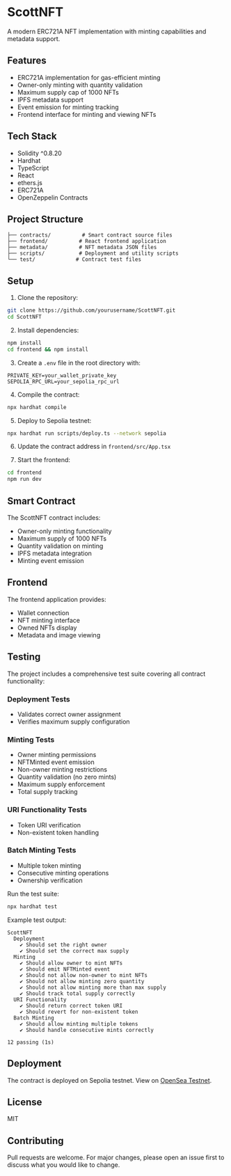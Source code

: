 # ScottNFT

A modern ERC721A NFT implementation with minting capabilities and metadata support.

## Features

- ERC721A implementation for gas-efficient minting
- Owner-only minting with quantity validation
- Maximum supply cap of 1000 NFTs
- IPFS metadata support
- Event emission for minting tracking
- Frontend interface for minting and viewing NFTs

## Tech Stack

- Solidity ^0.8.20
- Hardhat
- TypeScript
- React
- ethers.js
- ERC721A
- OpenZeppelin Contracts

## Project Structure

```
├── contracts/          # Smart contract source files
├── frontend/          # React frontend application
├── metadata/          # NFT metadata JSON files
├── scripts/           # Deployment and utility scripts
└── test/             # Contract test files
```

## Setup

1. Clone the repository:
```bash
git clone https://github.com/yourusername/ScottNFT.git
cd ScottNFT
```

2. Install dependencies:
```bash
npm install
cd frontend && npm install
```

3. Create a `.env` file in the root directory with:
```
PRIVATE_KEY=your_wallet_private_key
SEPOLIA_RPC_URL=your_sepolia_rpc_url

```

4. Compile the contract:
```bash
npx hardhat compile
```

5. Deploy to Sepolia testnet:
```bash
npx hardhat run scripts/deploy.ts --network sepolia
```

6. Update the contract address in `frontend/src/App.tsx`

7. Start the frontend:
```bash
cd frontend
npm run dev
```

## Smart Contract

The ScottNFT contract includes:
- Owner-only minting functionality
- Maximum supply of 1000 NFTs
- Quantity validation on minting
- IPFS metadata integration
- Minting event emission

## Frontend

The frontend application provides:
- Wallet connection
- NFT minting interface
- Owned NFTs display
- Metadata and image viewing

## Testing

The project includes a comprehensive test suite covering all contract functionality:

### Deployment Tests
- Validates correct owner assignment
- Verifies maximum supply configuration

### Minting Tests
- Owner minting permissions
- NFTMinted event emission
- Non-owner minting restrictions
- Quantity validation (no zero mints)
- Maximum supply enforcement
- Total supply tracking

### URI Functionality Tests
- Token URI verification
- Non-existent token handling

### Batch Minting Tests
- Multiple token minting
- Consecutive minting operations
- Ownership verification

Run the test suite:
```bash
npx hardhat test
```

Example test output:
```
ScottNFT
  Deployment
    ✔ Should set the right owner
    ✔ Should set the correct max supply
  Minting
    ✔ Should allow owner to mint NFTs
    ✔ Should emit NFTMinted event
    ✔ Should not allow non-owner to mint NFTs
    ✔ Should not allow minting zero quantity
    ✔ Should not allow minting more than max supply
    ✔ Should track total supply correctly
  URI Functionality
    ✔ Should return correct token URI
    ✔ Should revert for non-existent token
  Batch Minting
    ✔ Should allow minting multiple tokens
    ✔ Should handle consecutive mints correctly

12 passing (1s)
```

## Deployment

The contract is deployed on Sepolia testnet. View on [OpenSea Testnet](https://testnets.opensea.io/).

## License

MIT

## Contributing

Pull requests are welcome. For major changes, please open an issue first to discuss what you would like to change.
